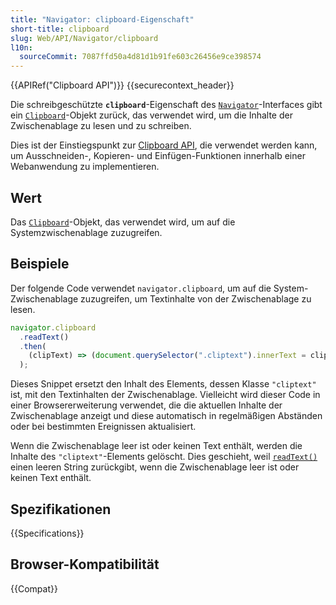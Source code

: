 ```yaml
---
title: "Navigator: clipboard-Eigenschaft"
short-title: clipboard
slug: Web/API/Navigator/clipboard
l10n:
  sourceCommit: 7087ffd50a4d81d1b91fe603c26456e9ce398574
---
```


{{APIRef("Clipboard API")}} {{securecontext_header}}

Die schreibgeschützte **`clipboard`**-Eigenschaft des [`Navigator`](/de/docs/Web/API/Navigator)-Interfaces gibt ein [`Clipboard`](/de/docs/Web/API/Clipboard)-Objekt zurück, das verwendet wird, um die Inhalte der Zwischenablage zu lesen und zu schreiben.

Dies ist der Einstiegspunkt zur [Clipboard API](/de/docs/Web/API/Clipboard_API), die verwendet werden kann, um Ausschneiden-, Kopieren- und Einfügen-Funktionen innerhalb einer Webanwendung zu implementieren.

## Wert

Das [`Clipboard`](/de/docs/Web/API/Clipboard)-Objekt, das verwendet wird, um auf die Systemzwischenablage zuzugreifen.

## Beispiele

Der folgende Code verwendet `navigator.clipboard`, um auf die System-Zwischenablage zuzugreifen, um Textinhalte von der Zwischenablage zu lesen.

```js
navigator.clipboard
  .readText()
  .then(
    (clipText) => (document.querySelector(".cliptext").innerText = clipText),
  );
```

Dieses Snippet ersetzt den Inhalt des Elements, dessen Klasse `"cliptext"` ist, mit den Textinhalten der Zwischenablage. Vielleicht wird dieser Code in einer Browsererweiterung verwendet, die die aktuellen Inhalte der Zwischenablage anzeigt und diese automatisch in regelmäßigen Abständen oder bei bestimmten Ereignissen aktualisiert.

Wenn die Zwischenablage leer ist oder keinen Text enthält, werden die Inhalte des `"cliptext"`-Elements gelöscht. Dies geschieht, weil [`readText()`](/de/docs/Web/API/Clipboard/readText) einen leeren String zurückgibt, wenn die Zwischenablage leer ist oder keinen Text enthält.

## Spezifikationen

{{Specifications}}

## Browser-Kompatibilität

{{Compat}}
